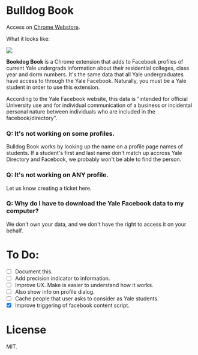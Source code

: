 
# Bulldog Book

Access on [Chrome Webstore](https://chrome.google.com/webstore/detail/bulldog-facebook/jnfmcjindkjnjmapjemigfinkhgieoik).

What it looks like:

![](http://i.imgur.com/6FxDRNS.png)

**Bookdog Book** is a Chrome extension that adds to Facebook profiles of
current Yale undergrads information about their residential colleges, class
year and dorm numbers. It's the same data that all Yale undergraduates have
access to through the Yale Facebook. Naturally, you must be a Yale student
in order to use this extension.

According to the Yale Facebook website, this data is "intended for official
University use and for individual communication of a business or incidental
personal nature between individuals who are included in the facebook/directory".

### Q: It's not working on some profiles.

Bulldog Book works by looking up the name on a profile page names of students.
If a student's first and last name don't match up accross Yale Directory and
Facebook, we probably won't be able to find the person.

### Q: It's not working on ANY profile.

Let us know creating a ticket here.

### Q: Why do I have to download the Yale Facebook data to my computer?

We don't own your data, and we don't have the right to access it on your behalf.

# To Do:
- [ ] Document this.
- [ ] Add precision indicator to information.
- [ ] Improve UX. Make is easier to understand how it works.
- [ ] Also show info on profile dialog.
- [ ] Cache people that user asks to consider as Yale students.
- [x] Improve triggering of facebook content script.

# License

MIT.

